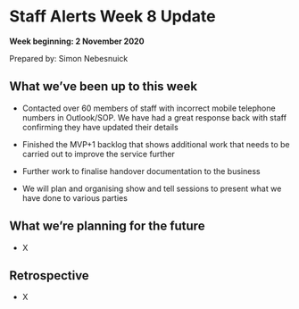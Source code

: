 # Staff Alerts Week 8 Update
**Week beginning: 2 November 2020** 

Prepared by: Simon Nebesnuick

## What we’ve been up to​ this week​

* Contacted over 60 members of staff with incorrect mobile telephone numbers in Outlook/SOP. We have had a great response back with staff confirming they have updated their details
* Finished the MVP+1 backlog that shows additional work that needs to be carried out to improve the service further

* Further work to finalise handover documentation to the business
* We will plan and organising show and tell sessions to present what we have done to various parties

## What we’re planning for the future

* X

## Retrospective

* X
